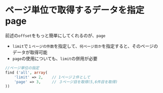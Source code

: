 # ページ単位で取得するデータを指定　page

前述の`offset`をもっと簡単にしてくれるのが、`page`

* `limit`で`１ページの件数`を指定して、`何ページ目か`を指定すると、そのページのデータが取得可能
* `page`の使用についても、`limit`の併用が必要

```php
//ページ単位の指定
find ('all', array(
    'limit' => 2,    // 1ページ２件として
    'page' => 3,     // ３ページ目を取得(5,6件目を取得)
))
```
